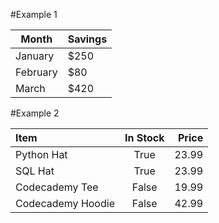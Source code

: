 #Example 1

| Month | Savings |
| -------- | ------- |
| January | $250 |
| February | $80 |
| March | $420 |

#Example 2

| Item              | In Stock | Price |
| :---------------- | :------: | ----: |
| Python Hat        |   True   | 23.99 |
| SQL Hat           |   True   | 23.99 |
| Codecademy Tee    |  False   | 19.99 |
| Codecademy Hoodie |  False   | 42.99 |
